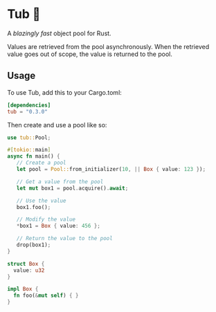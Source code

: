 # Tub 🛁

A *blazingly fast* object pool for Rust.

Values are retrieved from the pool asynchronously. When the retrieved value goes out of scope, the value is returned to the pool.

## Usage

To use Tub, add this to your Cargo.toml:

```toml
[dependencies]
tub = "0.3.0"
```

Then create and use a pool like so:

```rust
use tub::Pool;

#[tokio::main]
async fn main() {
   // Create a pool
   let pool = Pool::from_initializer(10, || Box { value: 123 });

   // Get a value from the pool
   let mut box1 = pool.acquire().await;

   // Use the value
   box1.foo();

   // Modify the value
   *box1 = Box { value: 456 };

   // Return the value to the pool
   drop(box1);
}

struct Box {
  value: u32
}

impl Box {
  fn foo(&mut self) { }
}
```